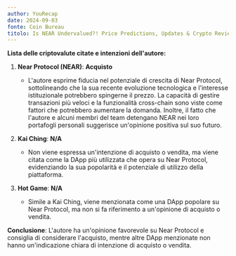 ```yaml
---
author: YouRecap
date: 2024-09-03
fonte: Coin Bureau
titolo: Is NEAR Undervalued?! Price Predictions, Updates & Crypto Review!
---
```


**Lista delle criptovalute citate e intenzioni dell'autore:**

1. **Near Protocol (NEAR)**: **Acquisto**
   - L'autore esprime fiducia nel potenziale di crescita di Near Protocol, sottolineando che la sua recente evoluzione tecnologica e l'interesse istituzionale potrebbero spingerne il prezzo. La capacità di gestire transazioni più veloci e la funzionalità cross-chain sono viste come fattori che potrebbero aumentare la domanda. Inoltre, il fatto che l'autore e alcuni membri del team detengano NEAR nei loro portafogli personali suggerisce un'opinione positiva sul suo futuro.

2. **Kai Ching**: **N/A**
   - Non viene espressa un'intenzione di acquisto o vendita, ma viene citata come la DApp più utilizzata che opera su Near Protocol, evidenziando la sua popolarità e il potenziale di utilizzo della piattaforma.

3. **Hot Game**: **N/A**
   - Simile a Kai Ching, viene menzionata come una DApp popolare su Near Protocol, ma non si fa riferimento a un'opinione di acquisto o vendita.

**Conclusione**: L'autore ha un'opinione favorevole su Near Protocol e consiglia di considerare l'acquisto, mentre altre DApp menzionate non hanno un'indicazione chiara di intenzione di acquisto o vendita.
